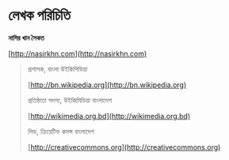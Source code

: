 # লেখক পরিচিতি

**নাসির খান সৈকত**

[http://nasirkhn.com](http://nasirkhn.com)



> প্রশাসক, বাংলা উইকিপিডিয়া
>
> [http://bn.wikipedia.org](http://bn.wikipedia.org)
>
> প্রতিষ্ঠাতা সদস্য, উইকিমিডিয়া বাংলাদেশ
>
> [http://wikimedia.org.bd](http://wikimedia.org.bd)
>
> লিড, ক্রিয়েটিভ কমন্স বাংলাদেশ
>
> [http://creativecommons.org](http://creativecommons.org)



